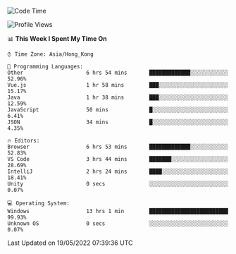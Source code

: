 <!--START_SECTION:waka-->
![Code Time](http://img.shields.io/badge/Code%20Time-13%20hrs%202%20mins-blue)

![Profile Views](http://img.shields.io/badge/Profile%20Views-624-blue)

📊 **This Week I Spent My Time On** 

```text
⌚︎ Time Zone: Asia/Hong_Kong

💬 Programming Languages: 
Other                    6 hrs 54 mins       █████████████░░░░░░░░░░░░   52.96% 
Vue.js                   1 hr 58 mins        ███░░░░░░░░░░░░░░░░░░░░░░   15.17% 
Java                     1 hr 38 mins        ███░░░░░░░░░░░░░░░░░░░░░░   12.59% 
JavaScript               50 mins             █░░░░░░░░░░░░░░░░░░░░░░░░   6.41% 
JSON                     34 mins             █░░░░░░░░░░░░░░░░░░░░░░░░   4.35%

🔥 Editors: 
Browser                  6 hrs 53 mins       █████████████░░░░░░░░░░░░   52.83% 
VS Code                  3 hrs 44 mins       ███████░░░░░░░░░░░░░░░░░░   28.69% 
IntelliJ                 2 hrs 24 mins       ████░░░░░░░░░░░░░░░░░░░░░   18.41% 
Unity                    0 secs              ░░░░░░░░░░░░░░░░░░░░░░░░░   0.07%

💻 Operating System: 
Windows                  13 hrs 1 min        █████████████████████████   99.93% 
Unknown OS               0 secs              ░░░░░░░░░░░░░░░░░░░░░░░░░   0.07%

```


 Last Updated on 19/05/2022 07:39:36 UTC
<!--END_SECTION:waka-->
